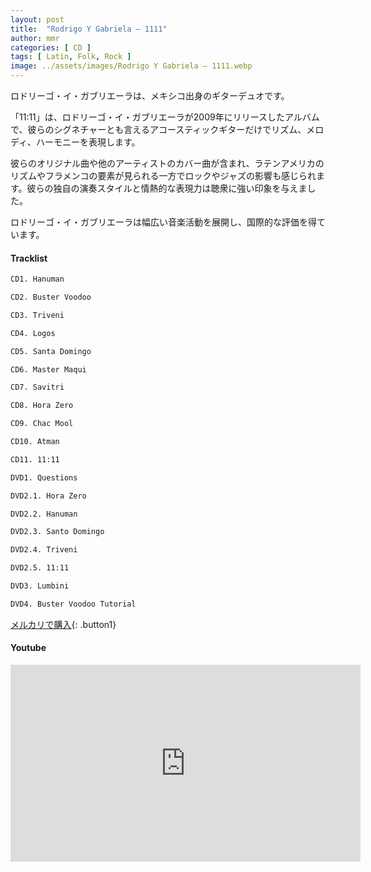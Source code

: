 ```yaml
---
layout: post
title:  "Rodrigo Y Gabriela – 1111"
author: mmr
categories: [ CD ]
tags: [ Latin, Folk, Rock ]
image: ../assets/images/Rodrigo Y Gabriela – 1111.webp
---
```


ロドリーゴ・イ・ガブリエーラは、メキシコ出身のギターデュオです。

「11:11」は、ロドリーゴ・イ・ガブリエーラが2009年にリリースしたアルバムで、彼らのシグネチャーとも言えるアコースティックギターだけでリズム、メロディ、ハーモニーを表現します。

彼らのオリジナル曲や他のアーティストのカバー曲が含まれ、ラテンアメリカのリズムやフラメンコの要素が見られる一方でロックやジャズの影響も感じられます。彼らの独自の演奏スタイルと情熱的な表現力は聴衆に強い印象を与えました。

ロドリーゴ・イ・ガブリエーラは幅広い音楽活動を展開し、国際的な評価を得ています。

#### Tracklist
```md
CD1. Hanuman

CD2. Buster Voodoo

CD3. Triveni

CD4. Logos

CD5. Santa Domingo

CD6. Master Maqui

CD7. Savitri

CD8. Hora Zero

CD9. Chac Mool

CD10. Atman

CD11. 11:11

DVD1. Questions

DVD2.1. Hora Zero

DVD2.2. Hanuman

DVD2.3. Santo Domingo

DVD2.4. Triveni

DVD2.5. 11:11

DVD3. Lumbini

DVD4. Buster Voodoo Tutorial
```

[メルカリで購入](https://jp.mercari.com/item/m95612334096?afid=6142608987){: .button1}

#### Youtube
<iframe width="560" height="315" src="https://www.youtube.com/embed/HJtOs3z_0ow?si=luH-R4GMTw10meaV" title="YouTube video player" frameborder="0" allow="accelerometer; autoplay; clipboard-write; encrypted-media; gyroscope; picture-in-picture; web-share" referrerpolicy="strict-origin-when-cross-origin" allowfullscreen></iframe>